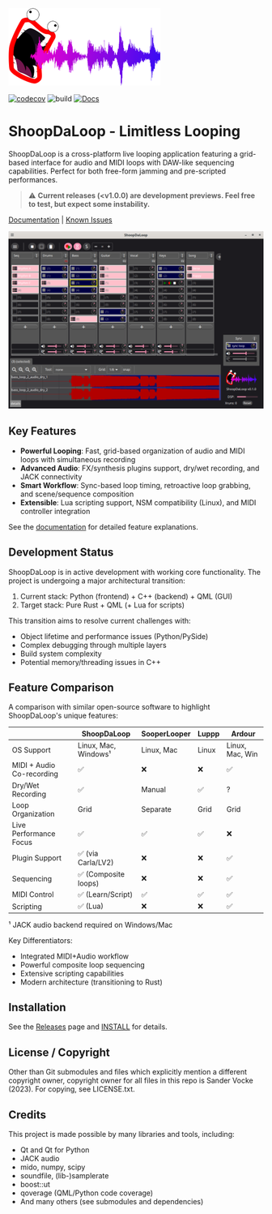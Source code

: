 ![Logo](./src/shoopdaloop/resources/logo-small.png)

[![codecov](https://codecov.io/github/SanderVocke/shoopdaloop/graph/badge.svg?token=15RLMBAYV7)](https://codecov.io/github/SanderVocke/shoopdaloop)
![build](https://github.com/sandervocke/shoopdaloop/actions/workflows/build_and_test.yml/badge.svg)
[![Docs](https://github.com/SanderVocke/shoopdaloop/actions/workflows/docs.yml/badge.svg)](https://github.com/SanderVocke/shoopdaloop/actions/workflows/docs.yml)

# ShoopDaLoop - Limitless Looping

ShoopDaLoop is a cross-platform live looping application featuring a grid-based interface for audio and MIDI loops with DAW-like sequencing capabilities. Perfect for both free-form jamming and pre-scripted performances.

> :warning: **Current releases (<v1.0.0) are development previews. Feel free to test, but expect some instability.**

[Documentation](https://sandervocke.github.io/shoopdaloop/) | [Known Issues](https://github.com/SanderVocke/shoopdaloop/issues)

![Screenshot](docs/source/resources/screenshot.png)

## Key Features

- **Powerful Looping**: Fast, grid-based organization of audio and MIDI loops with simultaneous recording
- **Advanced Audio**: FX/synthesis plugins support, dry/wet recording, and JACK connectivity
- **Smart Workflow**: Sync-based loop timing, retroactive loop grabbing, and scene/sequence composition
- **Extensible**: Lua scripting support, NSM compatibility (Linux), and MIDI controller integration

See the [documentation](https://sandervocke.github.io/shoopdaloop/) for detailed feature explanations.

## Development Status

ShoopDaLoop is in active development with working core functionality. The project is undergoing a major architectural transition:

1. Current stack: Python (frontend) + C++ (backend) + QML (GUI)
2. Target stack: Pure Rust + QML (+ Lua for scripts)

This transition aims to resolve current challenges with:
- Object lifetime and performance issues (Python/PySide)
- Complex debugging through multiple layers
- Build system complexity
- Potential memory/threading issues in C++

## Feature Comparison

A comparison with similar open-source software to highlight ShoopDaLoop's unique features:

|                             | ShoopDaLoop                        | SooperLooper     | Luppp            | Ardour           |
|-----------------------------|-----------------------------------|------------------|------------------|------------------|
| OS Support                  | Linux, Mac, Windows¹              | Linux, Mac       | Linux           | Linux, Mac, Win  |
| MIDI + Audio Co-recording  | ✅                                | ❌              | ❌              | ✅              |
| Dry/Wet Recording          | ✅                                | Manual          | ✅              | ?               |
| Loop Organization          | Grid                              | Separate        | Grid            | Grid            |
| Live Performance Focus     | ✅                                | ✅              | ✅              | ❌              |
| Plugin Support             | ✅ (via Carla/LV2)                | ❌              | ❌              | ✅              |
| Sequencing                 | ✅ (Composite loops)              | ❌              | ❌              | ✅              |
| MIDI Control              | ✅ (Learn/Script)                 | ✅              | ✅              | ✅              |
| Scripting                 | ✅ (Lua)                          | ❌              | ❌              | ✅              |

¹ JACK audio backend required on Windows/Mac

Key Differentiators:
- Integrated MIDI+Audio workflow
- Powerful composite loop sequencing
- Extensive scripting capabilities
- Modern architecture (transitioning to Rust)

## Installation

See the [Releases](https://github.com/SanderVocke/shoopdaloop/releases) page and [INSTALL](INSTALL.md) for details.

## License / Copyright

Other than Git submodules and files which explicitly mention a different copyright owner, copyright owner for all files in this repo is Sander Vocke (2023).
For copying, see LICENSE.txt.

## Credits

This project is made possible by many libraries and tools, including:
- Qt and Qt for Python
- JACK audio
- mido, numpy, scipy
- soundfile, (lib-)samplerate
- boost::ut
- qoverage (QML/Python code coverage)
- And many others (see submodules and dependencies)
